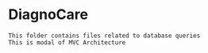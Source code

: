 # DiagnoCare
    This folder contains files related to database queries
    This is modal of MVC Architecture
